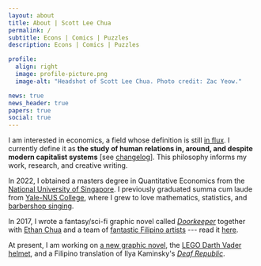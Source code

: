 ```yaml
---
layout: about
title: About | Scott Lee Chua
permalink: /
subtitle: Econs | Comics | Puzzles
description: Econs | Comics | Puzzles

profile:
  align: right
  image: profile-picture.png
  image-alt: "Headshot of Scott Lee Chua. Photo credit: Zac Yeow."

news: true
news_header: true
papers: true
social: true
---
```


I am interested in economics, a field whose definition is still [in flux](https://en.wikipedia.org/wiki/Definitions_of_economics). I currently define it as __the study of human relations in, around, and despite modern capitalist systems__ [see [changelog](/economics-definitions)]. This philosophy informs my work, research, and creative writing.

In 2022, I obtained a masters degree in Quantitative Economics from the [National University of Singapore](https://fass.nus.edu.sg/ecs/). I previously graduated summa cum laude from [Yale-NUS College](https://www.yale-nus.edu.sg/), where I grew to love mathematics, statistics, and [barbershop singing](https://youtu.be/fMW6zv6wZ1Y?t=1804).

In 2017, I wrote a fantasy/sci-fi graphic novel called *[Doorkeeper](https://www.goodreads.com/book/show/36552949-doorkeeper)* together with [Ethan Chua](https://twitter.com/daschuapital) and a team of [fantastic Filipino artists](https://doorkeeper-artists.carrd.co/) --- read it [here](https://issuu.com/scottchua/docs/doorkeeper).

At present, I am working on [a new graphic novel](https://twitter.com/scottleechua/status/1522184619285630976?s=20&t=aZErmsFtkQ8fuurrpj40pQ), the [LEGO Darth Vader helmet](https://www.lego.com/en-us/product/darth-vader-helmet-75304), and a Filipino translation of Ilya Kaminsky's *[Deaf Republic](https://www.youtube.com/watch?v=nXCUHctHh0A&ab_channel=OursPoetica)*.